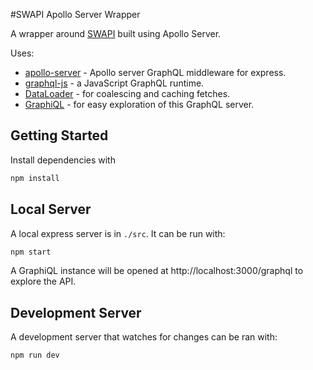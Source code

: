 #SWAPI Apollo Server Wrapper

A wrapper around [SWAPI](http://swapi.co) built using Apollo Server.

Uses:

* [apollo-server](https://github.com/apollostack/apollo-server) - Apollo server GraphQL middleware for express.
* [graphql-js](https://github.com/graphql/graphql-js) - a JavaScript GraphQL runtime.
* [DataLoader](https://github.com/facebook/dataloader) - for coalescing and caching fetches.
* [GraphiQL](https://github.com/graphql/graphiql) - for easy exploration of this GraphQL server.

## Getting Started

Install dependencies with

```sh
npm install
```

## Local Server

A local express server is in `./src`. It can be run with:

```sh
npm start
```

A GraphiQL instance will be opened at http://localhost:3000/graphql to
explore the API.

## Development Server

A development server that watches for changes can be ran with:

```sh
npm run dev
```
